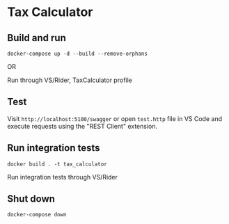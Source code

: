 # Tax Calculator

## Build and run

`docker-compose up -d --build --remove-orphans`

OR

Run through VS/Rider, TaxCalculator profile

## Test

Visit `http://localhost:5100/swagger` or open `test.http` file in VS Code and execute requests using the "REST Client" extension.

## Run integration tests

`docker build . -t tax_calculator`

Run integration tests through VS/Rider

## Shut down

`docker-compose down`
